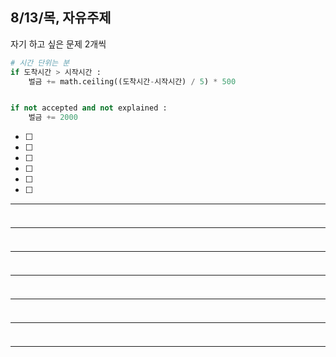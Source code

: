 ## 8/13/목, 자유주제
자기 하고 싶은 문제 2개씩


```python
# 시간 단위는 분
if 도착시간 > 시작시간 :
    벌금 += math.ceiling((도착시간-시작시간) / 5) * 500


if not accepted and not explained :
    벌금 += 2000
```

- [ ]
- [ ]
- [ ]
- [ ]
- [ ] 
- [ ]


---


###


```c++
```

---
###


```c++
```

---
###


```c++
```

---
###


```c++
```

---
###


```c++
```

---
###


```c++
```

---
